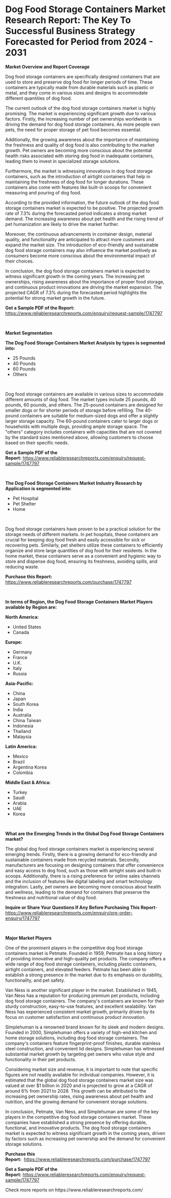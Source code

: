 <p><h1>Dog Food Storage Containers Market Research Report: The Key To Successful Business Strategy Forecasted for Period from 2024 - 2031</h1></p><p><strong>Market Overview and Report Coverage</strong></p>
<p><p>Dog food storage containers are specifically designed containers that are used to store and preserve dog food for longer periods of time. These containers are typically made from durable materials such as plastic or metal, and they come in various sizes and designs to accommodate different quantities of dog food.</p><p>The current outlook of the dog food storage containers market is highly promising. The market is experiencing significant growth due to various factors. Firstly, the increasing number of pet ownerships worldwide is driving the demand for dog food storage containers. As more people own pets, the need for proper storage of pet food becomes essential.</p><p>Additionally, the growing awareness about the importance of maintaining the freshness and quality of dog food is also contributing to the market growth. Pet owners are becoming more conscious about the potential health risks associated with storing dog food in inadequate containers, leading them to invest in specialized storage solutions.</p><p>Furthermore, the market is witnessing innovations in dog food storage containers, such as the introduction of airtight containers that help in maintaining the freshness of dog food for longer durations. These containers also come with features like built-in scoops for convenient measuring and pouring of dog food.</p><p>According to the provided information, the future outlook of the dog food storage containers market is expected to be positive. The projected growth rate of 7.3% during the forecasted period indicates a strong market demand. The increasing awareness about pet health and the rising trend of pet humanization are likely to drive the market further.</p><p>Moreover, the continuous advancements in container design, material quality, and functionality are anticipated to attract more customers and expand the market size. The introduction of eco-friendly and sustainable dog food storage containers may also influence the market positively as consumers become more conscious about the environmental impact of their choices.</p><p>In conclusion, the dog food storage containers market is expected to witness significant growth in the coming years. The increasing pet ownerships, rising awareness about the importance of proper food storage, and continuous product innovations are driving the market expansion. The projected CAGR of 7.3% during the forecasted period highlights the potential for strong market growth in the future.</p></p>
<p><strong>Get a Sample PDF of the Report:</strong> <a href="https://www.reliableresearchreports.com/enquiry/request-sample/1747797">https://www.reliableresearchreports.com/enquiry/request-sample/1747797</a></p>
<p>&nbsp;</p>
<p><strong>Market Segmentation</strong></p>
<p><strong>The Dog Food Storage Containers Market Analysis by types is segmented into:</strong></p>
<p><ul><li>25 Pounds</li><li>40 Pounds</li><li>60 Pounds</li><li>Others</li></ul></p>
<p>&nbsp;</p>
<p><p>Dog food storage containers are available in various sizes to accommodate different amounts of dog food. The market types include 25 pounds, 40 pounds, 60 pounds, and others. The 25-pound containers are designed for smaller dogs or for shorter periods of storage before refilling. The 40-pound containers are suitable for medium-sized dogs and offer a slightly larger storage capacity. The 60-pound containers cater to larger dogs or households with multiple dogs, providing ample storage space. The "others" category includes containers with capacities that are not covered by the standard sizes mentioned above, allowing customers to choose based on their specific needs.</p></p>
<p><strong>Get a Sample PDF of the Report:</strong>&nbsp;<a href="https://www.reliableresearchreports.com/enquiry/request-sample/1747797">https://www.reliableresearchreports.com/enquiry/request-sample/1747797</a></p>
<p>&nbsp;</p>
<p><strong>The Dog Food Storage Containers Market Industry Research by Application is segmented into:</strong></p>
<p><ul><li>Pet Hospital</li><li>Pet Shelter</li><li>Home</li></ul></p>
<p>&nbsp;</p>
<p><p>Dog food storage containers have proven to be a practical solution for the storage needs of different markets. In pet hospitals, these containers are crucial for keeping dog food fresh and easily accessible for sick or recovering pets. Similarly, pet shelters utilize these containers to efficiently organize and store large quantities of dog food for their residents. In the home market, these containers serve as a convenient and hygienic way to store and dispense dog food, ensuring its freshness, avoiding spills, and reducing waste.</p></p>
<p><strong>Purchase this Report:</strong>&nbsp; <a href="https://www.reliableresearchreports.com/purchase/1747797">https://www.reliableresearchreports.com/purchase/1747797</a></p>
<p>&nbsp;</p>
<p><strong>In terms of Region, the Dog Food Storage Containers Market Players available by Region are:</strong></p>
<p>
    <p> <strong> North America: </strong>
        <ul>
            <li>United States</li>
            <li>Canada</li>
        </ul>
        </p> 
    <p> <strong> Europe: </strong>
        <ul>
            <li>Germany</li>
            <li>France</li>
            <li>U.K.</li>
            <li>Italy</li>
            <li>Russia</li>
        </ul>
        </p> 
    <p> <strong> Asia-Pacific: </strong>
        <ul>
            <li>China</li>
            <li>Japan</li>
            <li>South Korea</li>
            <li>India</li>
            <li>Australia</li>
            <li>China Taiwan</li>
            <li>Indonesia</li>
            <li>Thailand</li>
            <li>Malaysia</li>
        </ul>
        </p> 
    <p> <strong> Latin America: </strong>
        <ul>
            <li>Mexico</li>
            <li>Brazil</li>
            <li>Argentina Korea</li>
            <li>Colombia</li>
        </ul>
        </p> 
    <p> <strong> Middle East & Africa: </strong>
        <ul>
            <li>Turkey</li>
            <li>Saudi</li>
            <li>Arabia</li>
            <li>UAE</li>
            <li>Korea</li>
        </ul>
    </p>
    </p>
<p>&nbsp;</p>
<p><strong>What are the Emerging Trends in the Global Dog Food Storage Containers market?</strong></p>
<p><p>The global dog food storage containers market is experiencing several emerging trends. Firstly, there is a growing demand for eco-friendly and sustainable containers made from recycled materials. Secondly, manufacturers are focusing on designing containers that offer convenience and easy access to dog food, such as those with airtight seals and built-in scoops. Additionally, there is a rising preference for online sales channels and the inclusion of features like digital labeling and smart technology integration. Lastly, pet owners are becoming more conscious about health and wellness, leading to the demand for containers that preserve the freshness and nutritional value of dog food.</p></p>
<p><strong>Inquire or Share Your Questions If Any Before Purchasing This Report</strong>- <a href="https://www.reliableresearchreports.com/enquiry/pre-order-enquiry/1747797">https://www.reliableresearchreports.com/enquiry/pre-order-enquiry/1747797</a></p>
<p>&nbsp;</p>
<p><strong>Major Market Players</strong></p>
<p><p>One of the prominent players in the competitive dog food storage containers market is Petmate. Founded in 1959, Petmate has a long history of providing innovative and high-quality pet products. The company offers a wide range of dog food storage containers, including plastic containers, airtight containers, and elevated feeders. Petmate has been able to establish a strong presence in the market due to its emphasis on durability, functionality, and pet safety.</p><p>Van Ness is another significant player in the market. Established in 1945, Van Ness has a reputation for producing premium pet products, including dog food storage containers. The company's containers are known for their sturdy construction, easy-to-use features, and excellent sealability. Van Ness has experienced consistent market growth, primarily driven by its focus on customer satisfaction and continuous product innovation.</p><p>Simplehuman is a renowned brand known for its sleek and modern designs. Founded in 2000, Simplehuman offers a variety of high-end kitchen and home storage solutions, including dog food storage containers. The company's containers feature fingerprint-proof finishes, durable stainless steel construction, and convenient lid designs. Simplehuman has witnessed substantial market growth by targeting pet owners who value style and functionality in their pet products.</p><p>Considering market size and revenue, it is important to note that specific figures are not readily available for individual companies. However, it is estimated that the global dog food storage containers market size was valued at over $1 billion in 2020 and is projected to grow at a CAGR of around 6% from 2021 to 2028. This growth can be attributed to the increasing pet ownership rates, rising awareness about pet health and nutrition, and the growing demand for convenient storage solutions.</p><p>In conclusion, Petmate, Van Ness, and Simplehuman are some of the key players in the competitive dog food storage containers market. These companies have established a strong presence by offering durable, functional, and innovative products. The dog food storage containers market is expected to witness significant growth in the coming years, driven by factors such as increasing pet ownership and the demand for convenient storage solutions.</p></p>
<p><strong>Purchase this Report:</strong>&nbsp;&nbsp;<a href="https://www.reliableresearchreports.com/purchase/1747797">https://www.reliableresearchreports.com/purchase/1747797</a></p>
<p></p>
<p><strong>Get a Sample PDF of the Report:</strong>&nbsp;<a href="https://www.reliableresearchreports.com/enquiry/request-sample/1747797">https://www.reliableresearchreports.com/enquiry/request-sample/1747797</a></p>
<p>Check more reports on https://www.reliableresearchreports.com/</p>